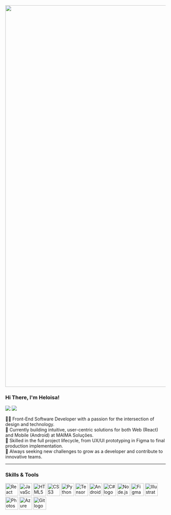 
<div align="center">
  <img width="1200px"  src="https://capsule-render.vercel.app/api?type=waving&height=150&color=0:BAFFFE,100:FF5494&fontAlign=33&descAlignY=36"/>
  <div align="start">
    <h3>
      Hi There, I'm Heloisa!
    </h3>
    <img src="https://img.shields.io/badge/Front_end-FF5494?style=for-the-badge&logo=adobelightroomclassic&logoColor=white&labelColor=FF5494"/>
    <img src="https://img.shields.io/badge/Android-6EE2A4?style=for-the-badge&logo=adobelightroomclassic&logoColor=white&labelColor=FF5494"/>
      <p>
      👩‍💻 Front-End Software Developer with a passion for the intersection of design and technology.<br>
      🚀 Currently building intuitive, user-centric solutions for both Web (React) and Mobile (Android) at MAIMA Soluções.<br>
      🎨 Skilled in the full project lifecycle, from UX/UI prototyping in Figma to final production implementation.<br>
      🌱 Always seeking new challenges to grow as a developer and contribute to innovative teams.<br>
    </p>
    
  <hr>
 <div>
  <h3>Skills & Tools</h3>
    <img src="https://cdn.jsdelivr.net/gh/devicons/devicon/icons/react/react-original.svg" height="40" alt="React logo"  />
    <img src="https://cdn.jsdelivr.net/gh/devicons/devicon/icons/javascript/javascript-original.svg" height="40" alt="JavaScript logo" />
    <img src="https://cdn.jsdelivr.net/gh/devicons/devicon/icons/html5/html5-original.svg" height="40" alt="HTML5 logo" />
    <img src="https://cdn.jsdelivr.net/gh/devicons/devicon/icons/css3/css3-original.svg" height="40" alt="CSS3 logo" />
    <img src="https://cdn.jsdelivr.net/gh/devicons/devicon/icons/python/python-original.svg" height="40" alt="Python logo" />
    <img src="https://cdn.jsdelivr.net/gh/devicons/devicon/icons/tensorflow/tensorflow-original.svg" height="40" alt="TensorFlow logo" />
    <img src="https://cdn.jsdelivr.net/gh/devicons/devicon/icons/android/android-original.svg" height="40" alt="Android logo" />
    <img src="https://cdn.jsdelivr.net/gh/devicons/devicon/icons/csharp/csharp-original.svg" height="40" alt="C# logo" />
    <img src="https://cdn.jsdelivr.net/gh/devicons/devicon/icons/nodejs/nodejs-original.svg" height="40" alt="Node.js logo" />
    <img src="https://cdn.jsdelivr.net/gh/devicons/devicon/icons/figma/figma-original.svg" height="40" alt="Figma logo" />
    <img src="https://cdn.jsdelivr.net/gh/devicons/devicon/icons/illustrator/illustrator-original.svg" height="40" alt="Illustrator logo" />
      <img src="https://cdn.jsdelivr.net/gh/devicons/devicon/icons/photoshop/photoshop-original.svg" height="40" alt="Photoshop logo" />
    <img src="https://cdn.jsdelivr.net/gh/devicons/devicon/icons/azure/azure-original.svg" height="40" alt="Azure logo" />
    <img src="https://cdn.jsdelivr.net/gh/devicons/devicon/icons/git/git-original.svg" height="40" alt="Git logo" />
</div>
   

          
</div>


  

  



